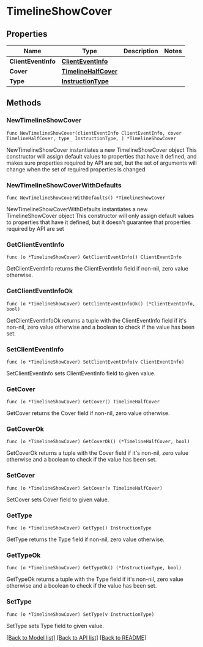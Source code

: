 # TimelineShowCover

## Properties

Name | Type | Description | Notes
------------ | ------------- | ------------- | -------------
**ClientEventInfo** | [**ClientEventInfo**](ClientEventInfo.md) |  | 
**Cover** | [**TimelineHalfCover**](TimelineHalfCover.md) |  | 
**Type** | [**InstructionType**](InstructionType.md) |  | 

## Methods

### NewTimelineShowCover

`func NewTimelineShowCover(clientEventInfo ClientEventInfo, cover TimelineHalfCover, type_ InstructionType, ) *TimelineShowCover`

NewTimelineShowCover instantiates a new TimelineShowCover object
This constructor will assign default values to properties that have it defined,
and makes sure properties required by API are set, but the set of arguments
will change when the set of required properties is changed

### NewTimelineShowCoverWithDefaults

`func NewTimelineShowCoverWithDefaults() *TimelineShowCover`

NewTimelineShowCoverWithDefaults instantiates a new TimelineShowCover object
This constructor will only assign default values to properties that have it defined,
but it doesn't guarantee that properties required by API are set

### GetClientEventInfo

`func (o *TimelineShowCover) GetClientEventInfo() ClientEventInfo`

GetClientEventInfo returns the ClientEventInfo field if non-nil, zero value otherwise.

### GetClientEventInfoOk

`func (o *TimelineShowCover) GetClientEventInfoOk() (*ClientEventInfo, bool)`

GetClientEventInfoOk returns a tuple with the ClientEventInfo field if it's non-nil, zero value otherwise
and a boolean to check if the value has been set.

### SetClientEventInfo

`func (o *TimelineShowCover) SetClientEventInfo(v ClientEventInfo)`

SetClientEventInfo sets ClientEventInfo field to given value.


### GetCover

`func (o *TimelineShowCover) GetCover() TimelineHalfCover`

GetCover returns the Cover field if non-nil, zero value otherwise.

### GetCoverOk

`func (o *TimelineShowCover) GetCoverOk() (*TimelineHalfCover, bool)`

GetCoverOk returns a tuple with the Cover field if it's non-nil, zero value otherwise
and a boolean to check if the value has been set.

### SetCover

`func (o *TimelineShowCover) SetCover(v TimelineHalfCover)`

SetCover sets Cover field to given value.


### GetType

`func (o *TimelineShowCover) GetType() InstructionType`

GetType returns the Type field if non-nil, zero value otherwise.

### GetTypeOk

`func (o *TimelineShowCover) GetTypeOk() (*InstructionType, bool)`

GetTypeOk returns a tuple with the Type field if it's non-nil, zero value otherwise
and a boolean to check if the value has been set.

### SetType

`func (o *TimelineShowCover) SetType(v InstructionType)`

SetType sets Type field to given value.



[[Back to Model list]](../README.md#documentation-for-models) [[Back to API list]](../README.md#documentation-for-api-endpoints) [[Back to README]](../README.md)


